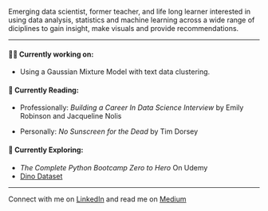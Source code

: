 Emerging data scientist, former teacher, and life long learner interested in using data analysis, statistics and machine learning across a wide range of diciplines to gain insight, make visuals and provide recommendations.   

---

#### 👩‍💻 Currently working on:  
* Using a Gaussian Mixture Model with text data clustering.  

#### 📕 Currently Reading:
* Professionally: *Building a Career In Data Science Interview* by Emily Robinson and Jacqueline Nolis

* Personally: *No Sunscreen for the Dead* by Tim Dorsey

#### 🔎 Currently Exploring: 
* *The Complete Python Bootcamp Zero to Hero* On Udemy   
* [Dino Dataset](https://www.kaggle.com/kumazaki98/dinosaur-list)

---

Connect with me on [LinkedIn](https://www.linkedin.com/in/kristendavis-27/) and read me on [Medium](https://medium.com/me/design)



